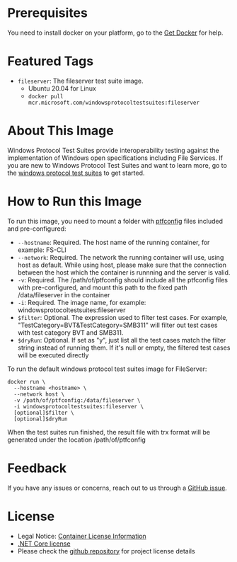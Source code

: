 # Prerequisites

You need to install docker on your platform, go to the [Get Docker][] for help.

[Get Docker]: https://docs.docker.com/get-docker/


# Featured Tags

- `fileserver`: The fileserver test suite image.
  - Ubuntu 20.04 for Linux
  - `docker pull mcr.microsoft.com/windowsprotocoltestsuites:fileserver`

# About This Image

Windows Protocol Test Suites provide interoperability testing against the implementation of Windows open specifications including File Services.
If you are new to Windows Protocol Test Suites and want to learn more, go to the [windows protocol test suites][] to get started.

[windows protocol test suites]: https://github.com/microsoft/WindowsProtocolTestSuites

# How to Run this Image

To run this image, you need to mount a folder with [ptfconfig][] files included and pre-configured:

[ptfconfig]: https://github.com/microsoft/WindowsProtocolTestSuites/releases/download/4.20.9.0/fileserver-docker-ptfconfig.tar.gz

- `--hostname`: Required. The host name of the running container, for example: FS-CLI
- `--network`: Required. The network the running container will use, using host as default. While using host, please make sure that the connection between the host which the container is runnning and the server is valid.
- `-v`: Required. The /path/of/ptfconfig should include all the ptfconfig files with pre-configured, and mount this path to the fixed path /data/fileserver in the container
- `-i`: Required. The image name, for example: windowsprotocoltestsuites:fileserver
- `$filter`: Optional. The expression used to filter test cases. For example, "TestCategory=BVT&TestCategory=SMB311" will filter out test cases with test category BVT and SMB311.
- `$dryRun`: Optional. If set as "y", just list all the test cases match the filter string instead of running them. If it's null or empty, the filtered test cases will be executed directly

To run the default windows protocol test suites image for FileServer:

```
docker run \
  --hostname <hostname> \
  --network host \
  -v /path/of/ptfconfig:/data/fileserver \
  -i windowsprotocoltestsuites:fileserver \
  [optional]$filter \
  [optional]$dryRun
```

When the test suites run finished, the result file with trx format will be generated under the location /path/of/ptfconfig

# Feedback

If you have any issues or concerns, reach out to us through a [GitHub issue](https://github.com/microsoft/WindowsProtocolTestSuites/issues/new).

# License

- Legal Notice: [Container License Information](https://aka.ms/mcr/osslegalnotice)
- [.NET Core license](https://github.com/dotnet/dotnet-docker/blob/master/LICENSE)
- Please check the [github repository](https://github.com/microsoft/WindowsProtocolTestSuites) for project license details
